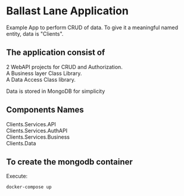 # Ballast Lane Application 

Example App to perform CRUD of data. 
To give it a meaningful named entity, data is "Clients".

## The application consist of

2 WebAPI projects for CRUD and Authorization.  
A Business layer Class Library.  
A Data Access Class library.

Data is stored in MongoDB for simplicity


## Components Names

Clients.Services.API  
Clients.Services.AuthAPI  
Clients.Services.Business  
Clients.Data  

## To create the mongodb container

Execute:

```bash
docker-compose up 
```
